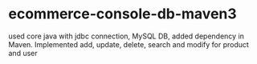 # ecommerce-console-db-maven3
used core java with jdbc connection, MySQL DB, added dependency in Maven. Implemented add, update, delete, search and modify for product and user
